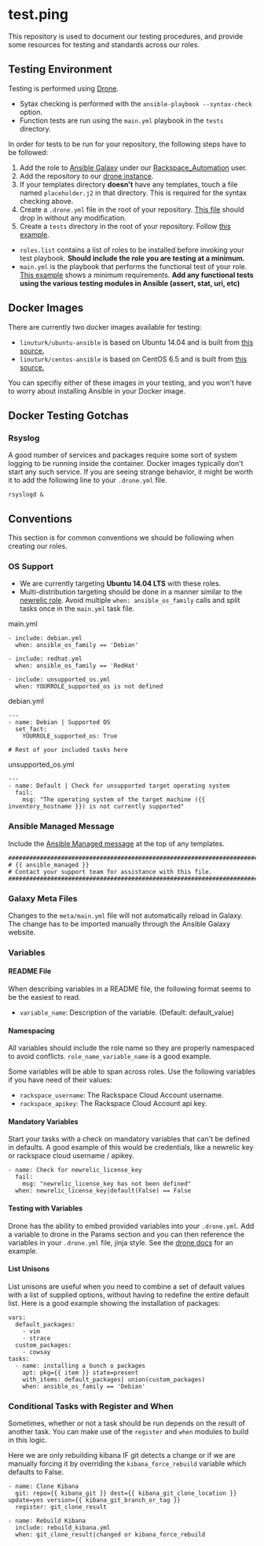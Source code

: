 test.ping
=========

This repository is used to document our testing procedures, and provide some resources for testing and standards across our roles.

## Testing Environment

Testing is performed using [Drone](https://github.com/drone/drone).

* Sytax checking is performed with the `ansible-playbook --syntax-check` option.
* Function tests are run using the `main.yml` playbook in the `tests` directory.

In order for tests to be run for your repository, the following steps have to be followed:

1. Add the role to [Ansible Galaxy](https://galaxy.ansible.com/) under our [Rackspace_Automation](https://galaxy.ansible.com/list#/users/2126) user.
1. Add the repository to our [drone instance](https://drone-opsdev.rax.io/dashboard/team/opsdev-ansible).
1. If your templates directory **doesn't** have any templates, touch a file named `placeholder.j2` in that directory. This is required for the syntax checking above.
1. Create a `.drone.yml` file in the root of your repository. [This file](https://github.com/rack-roles/test.ping/blob/master/.drone.yml.example) should drop in without any modification.
1. Create a `tests` directory in the root of your repository. Follow [this example](https://github.com/rack-roles/test.ping/tree/master/tests).
* `roles.list` contains a list of roles to be installed before invoking your test playbook. **Should include the role you are testing at a minimum.**
* `main.yml` is the playbook that performs the functional test of your role. [This example](https://github.com/rack-roles/test.ping/blob/master/tests/main.yml) shows a minimum requirements. **Add any functional tests using the various testing modules in Ansible (assert, stat, uri, etc)**

## Docker Images

There are currently two docker images available for testing:

* `linuturk/ubuntu-ansible` is based on Ubuntu 14.04 and is built from [this source.](https://github.com/Linuturk/ubuntu-ansible)
* `linuturk/centos-ansible` is based on CentOS 6.5 and is built from [this source.](https://github.com/Linuturk/centos-ansible)

You can specifiy either of these images in your testing, and you won't have to worry about installing Ansible in your Docker image.

## Docker Testing Gotchas

### Rsyslog

A good number of services and packages require some sort of system logging to be running inside the container. Docker images typically don't start any such service. If you are seeing strange behavior, it might be worth it to add the following line to your `.drone.yml` file.

```
rsyslogd &
```

## Conventions

This section is for common conventions we should be following when creating our roles.

### OS Support

* We are currently targeting **Ubuntu 14.04 LTS** with these roles.
* Multi-distribution targeting should be done in a manner similar to the [newrelic role](https://github.com/rack-roles/newrelic/tree/master/tasks). Avoid multiple `when: ansible_os_family` calls and split tasks once in the `main.yml` task file. 

main.yml
```
- include: debian.yml
  when: ansible_os_family == 'Debian'
  
- include: redhat.yml
  when: ansible_os_family == 'RedHat'
  
- include: unsupported_os.yml
  when: YOURROLE_supported_os is not defined
```

debian.yml
```
---
- name: Debian | Supported OS
  set_fact:
    YOURROLE_supported_os: True
    
# Rest of your included tasks here
```

unsupported_os.yml
```
---
- name: Default | Check for unsupported target operating system
  fail:
    msg: "The operating system of the target machine ({{ inventory_hostname }}) is not currently supported"

```

### Ansible Managed Message

Include the [Ansible Managed message](https://github.com/rack-roles/test.ping/blob/master/managed.j2) at the top of any templates.

```
################################################################################
# {{ ansible_managed }}
# Contact your support team for assistance with this file.
################################################################################
```

### Galaxy Meta Files

Changes to the `meta/main.yml` file will not automatically reload in Galaxy. The change has to be imported manually through the Ansible Galaxy website.

### Variables

#### README File

When describing variables in a README file, the following format seems to be the easiest to read.

* `variable_name`: Description of the variable. (Default: default_value)

#### Namespacing

All variables should include the role name so they are properly namespaced to avoid conflicts. `role_name_variable_name` is a good example.

Some variables will be able to span across roles. Use the following variables if you have need of their values:

* `rackspace_username`: The Rackspace Cloud Account username.
* `rackspace_apikey`: The Rackspace Cloud Account api key.

#### Mandatory Variables

Start your tasks with a check on mandatory variables that can't be defined in defaults. A good example of this would be credentials, like a newrelic key or rackspace cloud username / apikey.

```
- name: Check for newrelic_license_key
  fail:
    msg: "newrelic_license_key has not been defined"
  when: newrelic_license_key|default(False) == False
```

#### Testing with Variables

Drone has the ability to embed provided variables into your `.drone.yml`. Add a variable to drone in the Params section and you can then reference the variables in your `.drone.yml` file, jinja style. See the [drone docs](https://github.com/drone/drone#params-injection) for an example.

#### List Unisons

List unisons are useful when you need to combine a set of default values with a list of supplied options, without having to redefine the entire default list. Here is a good example showing the installation of packages:

```
vars:
  default_packages:
    - vim
    - strace
  custom_packages:
    - cowsay
tasks:
  - name: installing a bunch o packages
    apt: pkg={{ item }} state=present
    with_items: default_packages| union(custom_packages)
    when: ansible_os_family == 'Debian'
```

### Conditional Tasks with Register and When

Sometimes, whether or not a task should be run depends on the result of another task. You can make use of the `register` and `when` modules to build in this logic.

Here we are only rebuilding kibana IF git detects a change or if we are manually forcing it by overriding the `kibana_force_rebuild` variable which defaults to False.

```
- name: Clone Kibana
  git: repo={{ kibana_git }} dest={{ kibana_git_clone_location }} update=yes version={{ kibana_git_branch_or_tag }}
  register: git_clone_result

- name: Rebuild Kibana
  include: rebuild_kibana.yml
  when: git_clone_result|changed or kibana_force_rebuild
```
